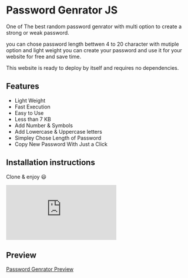 # Password Genrator JS

One of The best random password genrator with multi option to create a strong or weak password.

you can chose password length bettwen 4 to 20 character
with mutiple option and light weight you can create your password and use it for your website for free and save time.

This website is ready to deploy by itself and requires no dependencies.

## Features

-   Light Weight
-   Fast Execution
-   Easy to Use
-   Less than 7 KB
-   Add Number & Symbols
-   Add Lowercase & Uppercase letters
-   Simpley Chose Length of Password
-   Copy New Password With Just a Click

## Installation instructions

Clone & enjoy 😃

![Password Genrator Js](https://biaupload.com/do.php?imgf=org-54069aec8bfe1.png)

## Preview

[Password Genrator Preview](https://zana-shokrii.github.io/Password-Generator-JS/)
